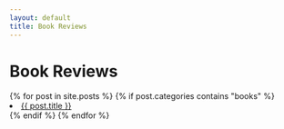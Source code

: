 ```yaml
---
layout: default
title: Book Reviews 
---
```

<div class="page-content wc-container">
  <h1>Book Reviews</h1>  
  {% for post in site.posts %}
	{% if post.categories contains "books" %}
	  <li>
	  	<a href="{{ post.url | prepend: site.baseurl }}">{{ post.title }}</a>
	  </li>
	{% endif %}
  {% endfor %}
</div>
